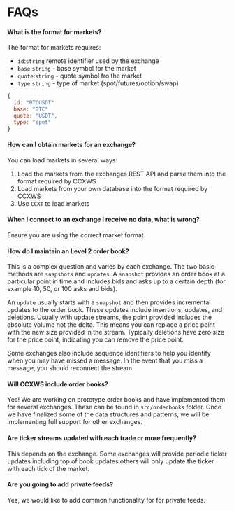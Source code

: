 # FAQs

#### What is the format for markets?

The format for markets requires:

- `id`:`string` remote identifier used by the exchange
- `base`:`string` - base symbol for the market
- `quote`:`string` - quote symbol fro the market
- `type`:`string` - type of market (spot/futures/option/swap)

```javascript
{
  id: "BTCUSDT"
  base: "BTC"
  quote: "USDT",
  type: "spot"
}
```

#### How can I obtain markets for an exchange?

You can load markets in several ways:

1. Load the markets from the exchanges REST API and parse them into the format required by CCXWS
2. Load markets from your own database into the format required by CCXWS
3. Use `CCXT` to load markets

#### When I connect to an exchange I receive no data, what is wrong?

Ensure you are using the correct market format.

#### How do I maintain an Level 2 order book?

This is a complex question and varies by each exchange. The two basic methods are `snapshots`
and `updates`. A `snapshot` provides an order book at a particular point in time and includes bids
and asks up to a certain depth (for example 10, 50, or 100 asks and bids).

An `update` usually starts with a `snapshot` and then provides incremental updates to the order book.
These updates include insertions, updates, and deletions. Usually with update streams, the point provided
includes the absolute volume not the delta. This means you can replace a price point with the new size
provided in the stream. Typically deletions have zero size for the price point, indicating you can
remove the price point.

Some exchanges also include sequence identifiers to help you identify when you may have missed a message.
In the event that you miss a message, you should reconnect the stream.

#### Will CCXWS include order books?

Yes! We are working on prototype order books and have implemented them for several exchanges.
These can be found in `src/orderbooks` folder. Once we have finalized some of the data structures
and patterns, we will be implementing full support for other exchanges.

#### Are ticker streams updated with each trade or more frequently?

This depends on the exchange. Some exchanges will provide periodic ticker updates including top
of book updates others will only update the ticker with each tick of the market.

#### Are you going to add private feeds?

Yes, we would like to add common functionality for for private feeds.
